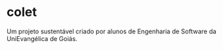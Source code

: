 # colet
Um projeto sustentável criado por alunos de Engenharia de Software da UniEvangélica de Goiás.
